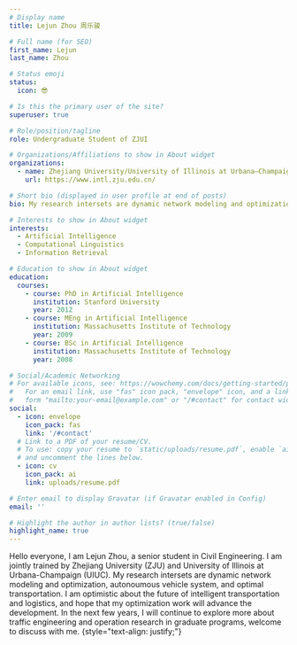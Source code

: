 ```yaml
---
# Display name
title: Lejun Zhou 周乐骏

# Full name (for SEO)
first_name: Lejun
last_name: Zhou

# Status emoji
status:
  icon: 😎

# Is this the primary user of the site?
superuser: true

# Role/position/tagline
role: Undergraduate Student of ZJUI

# Organizations/Affiliations to show in About widget
organizations:
  - name: Zhejiang University/University of Illinois at Urbana–Champaign Institute
    url: https://www.intl.zju.edu.cn/

# Short bio (displayed in user profile at end of posts)
bio: My research intersets are dynamic network modeling and optimization, autonoumous vehicle system, and optimal transportation.

# Interests to show in About widget
interests:
  - Artificial Intelligence
  - Computational Linguistics
  - Information Retrieval

# Education to show in About widget
education:
  courses:
    - course: PhD in Artificial Intelligence
      institution: Stanford University
      year: 2012
    - course: MEng in Artificial Intelligence
      institution: Massachusetts Institute of Technology
      year: 2009
    - course: BSc in Artificial Intelligence
      institution: Massachusetts Institute of Technology
      year: 2008

# Social/Academic Networking
# For available icons, see: https://wowchemy.com/docs/getting-started/page-builder/#icons
#   For an email link, use "fas" icon pack, "envelope" icon, and a link in the
#   form "mailto:your-email@example.com" or "/#contact" for contact widget.
social:
  - icon: envelope
    icon_pack: fas
    link: '/#contact'
  # Link to a PDF of your resume/CV.
  # To use: copy your resume to `static/uploads/resume.pdf`, enable `ai` icons in `params.yaml`,
  # and uncomment the lines below.
  - icon: cv
    icon_pack: ai
    link: uploads/resume.pdf

# Enter email to display Gravatar (if Gravatar enabled in Config)
email: ''

# Highlight the author in author lists? (true/false)
highlight_name: true
---
```


Hello everyone, I am Lejun Zhou, a senior student in Civil Engineering. I am jointly trained by Zhejiang University (ZJU) and University of Illinois at Urbana-Champaign (UIUC). My research intersets are dynamic network modeling and optimization, autonoumous vehicle system, and optimal transportation. I am optimistic about the future of intelligent transportation and logistics, and hope that my optimization work will advance the development. In the next few years, I will continue to explore more about traffic engineering and operation research in graduate programs, welcome to discuss with me.
{style="text-align: justify;"}
